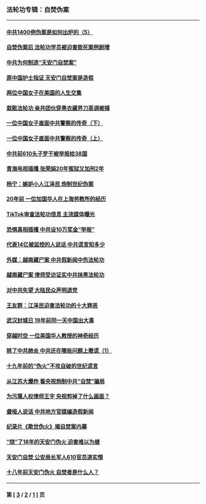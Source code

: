 ### 法轮功专辑：自焚伪案
---
#### [中共1400例伪案是如何出炉的（5）](../../pages/nf5562/n13226831.md?12160430) 
#### [自焚伪案后 法轮功学员被迫害致死案例剧增](../../pages/nf5562/n13190600.md?12160430) 
#### [中共为何制造“天安门自焚案”](../../pages/nf5562/n13183270.md?12160430) 
#### [原中国护士指证 天安门自焚案是造假](../../pages/nf5562/n13172289.md?12160430) 
#### [两位中国女子在美国的人生交集](../../pages/nf5562/n13156138.md?12160430) 
#### [栽赃法轮功 亲共团伙穿黑衣藏界刀高调被捕](../../pages/nf5562/n13073780.md?12160430) 
#### [一位中国女子直面中共警察的传奇（下）](../../pages/nf5562/n12989706.md?12160430) 
#### [一位中国女子直面中共警察的传奇（上）](../../pages/nf5562/n12985072.md?12160430) 
#### [中共前610头子罗干被举报给38国](../../pages/nf5562/n12975419.md?12160430) 
#### [青海电视插播 张荣娟20年冤狱又加刑2年](../../pages/nf5562/n12738166.md?12160430) 
#### [杨宁：嫉妒小人江泽民 炮制世纪伪案](../../pages/nf5562/n12724108.md?12160430) 
#### [20年前 一位加国华人在上海劳教所的经历](../../pages/nf5562/n12707932.md?12160430) 
#### [TikTok审查法轮功信息 主流媒体曝光](../../pages/nf5562/n12362336.md?12160430) 
#### [恐惧真相插播 中共设10万奖金“举报”](../../pages/nf5562/n12306396.md?12160430) 
#### [代表14亿被监控的人说话 中共谎言知多少](../../pages/nf5562/n12297484.md?12160430) 
#### [外媒：越南藏尸案 中共假新闻中伤法轮功](../../pages/nf5562/n12264411.md?12160430) 
#### [越南藏尸案 律师受访证实中共抹黑法轮功](../../pages/nf5562/n12261878.md?12160430) 
#### [对中共失望 大陆民众声明退党](../../pages/nf5562/n12187315.md?12160430) 
#### [王友群：江泽民迫害法轮功的十大罪恶](../../pages/nf5562/n12169074.md?12160430) 
#### [武汉封城日 19年前同一天中国出大事](../../pages/nf5562/n12150901.md?12160430) 
#### [穿越时空  一位美国华人教授的神奇经历](../../pages/nf5562/n12097460.md?12160430) 
#### [除了中共肺炎 中共还在哪些问题上撒谎（1）](../../pages/nf5562/n11955770.md?12160430) 
#### [十九年前的“伪火”不攻自破的世纪谎言](../../pages/nf5562/n11813238.md?12160430) 
#### [从江苏大爆炸 看央视炮制中共“自焚”骗局](../../pages/nf5562/n11140275.md?12160430) 
#### [为污蔑人权律师王宇 央视剪掉了什么画面？](../../pages/nf5562/n11130142.md?12160430) 
#### [聋哑人说话 中共地方官媒编造假新闻](../../pages/nf5562/n11006067.md?12160430) 
#### [纪录片《欺世伪火》揭自焚案内幕](../../pages/nf5562/n11002664.md?12160430) 
#### [“烧”了18年的天安门伪火 迫害难以为继](../../pages/nf5562/n10996660.md?12160430) 
#### [天安门自焚 公安局长军人610官员道实情](../../pages/nf5562/n10997098.md?12160430) 
#### [十八年前天安门伪火 自焚者是什么人？](../../pages/nf5562/n10996556.md?12160430) 

---
#### 第 [ [3](./3.md?12160430) / [2](./2.md?12160430) / [1](./1.md?12160430) ] 页
